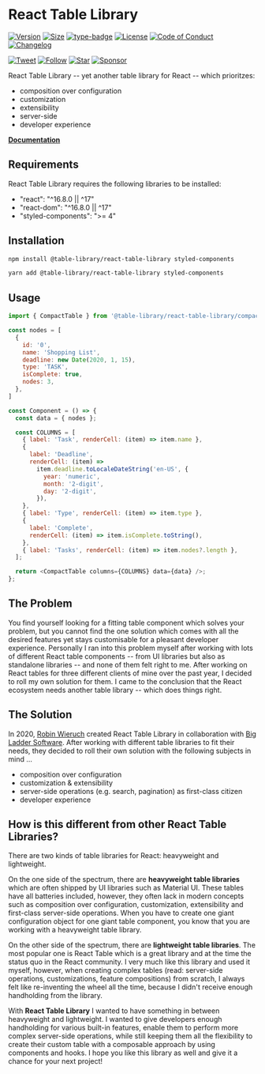 # React Table Library

[![Version][version-badge]][package]
[![Size][size-badge]][size]
[![type-badge]][package]
[![License][license-badge]][license]
[![Code of Conduct][coc-badge]][coc]
[![Changelog][changelog-badge]][changelog]

[![Tweet][twitter-badge]][twitter]
[![Follow][twitter-follow-badge]][twitter-follow]
[![Star][github-star-badge]][github-star]
[![Sponsor][github-sponsor-badge]][github-sponsor]

React Table Library -- yet another table library for React -- which prioritzes:

- composition over configuration
- customization
- extensibility
- server-side
- developer experience

**[Documentation](https://react-table-library.com/)**

## Requirements

React Table Library requires the following libraries to be installed:

- "react": "^16.8.0 || ^17"
- "react-dom": "^16.8.0 || ^17"
- "styled-components": ">= 4"

## Installation

```sh
npm install @table-library/react-table-library styled-components
```

```sh
yarn add @table-library/react-table-library styled-components
```

## Usage

```javascript
import { CompactTable } from '@table-library/react-table-library/compact';

const nodes = [
  {
    id: '0',
    name: 'Shopping List',
    deadline: new Date(2020, 1, 15),
    type: 'TASK',
    isComplete: true,
    nodes: 3,
  },
]

const Component = () => {
  const data = { nodes };

  const COLUMNS = [
    { label: 'Task', renderCell: (item) => item.name },
    {
      label: 'Deadline',
      renderCell: (item) =>
        item.deadline.toLocaleDateString('en-US', {
          year: 'numeric',
          month: '2-digit',
          day: '2-digit',
        }),
    },
    { label: 'Type', renderCell: (item) => item.type },
    {
      label: 'Complete',
      renderCell: (item) => item.isComplete.toString(),
    },
    { label: 'Tasks', renderCell: (item) => item.nodes?.length },
  ];

  return <CompactTable columns={COLUMNS} data={data} />;
};
```

## The Problem

You find yourself looking for a fitting table component which solves your problem, but you cannot find the one solution which comes with all the desired features yet stays customisable for a pleasant developer experience. Personally I ran into this problem myself after working with lots of different React table components -- from UI libraries but also as standalone libraries -- and none of them felt right to me. After working on React tables for three different clients of mine over the past year, I decided to roll my own solution for them. I came to the conclusion that the React ecosystem needs another table library -- which does things right.

## The Solution

In 2020, [Robin Wieruch](https://www.robinwieruch.de) created React Table Library in collaboration with [Big Ladder Software](https://bigladdersoftware.com/). After working with different table libraries to fit their needs, they decided to roll their own solution with the following subjects in mind ...

- composition over configuration
- customization & extensibility
- server-side operations (e.g. search, pagination) as first-class citizen
- developer experience

[version-badge]: https://img.shields.io/npm/v/@table-library/react-table-library
[package]: https://www.npmjs.com/package/@table-library/react-table-library
[type-badge]: https://img.shields.io/npm/types/@table-library/react-table-library
[license-badge]: https://img.shields.io/npm/l/@table-library/react-table-library.svg
[license]: https://github.com/table-library/react-table-library/blob/master/LICENSE
[github-star-badge]: https://img.shields.io/github/stars/table-library/react-table-library?style=social
[github-star]: https://github.com/table-library/react-table-library/
[coc-badge]: https://img.shields.io/badge/code%20of-conduct-ff69b4.svg
[coc]: https://github.com/table-library/react-table-library/blob/master/CODE_OF_CONDUCT.md
[changelog-badge]: https://img.shields.io/badge/Change-Log-blue
[changelog]: https://github.com/table-library/react-table-library/blob/master/CHANGELOG.md
[twitter]: https://twitter.com/intent/tweet?text=Check%20out%20react-table-library%20by%20%40rwieruch%20https%3A%2F%2Fgithub.com%2Ftable-library%2Freact-table-library%20%F0%9F%91%8D
[twitter-badge]: https://img.shields.io/twitter/url/https/github.com/table-library/react-table-library.svg?style=social
[twitter-follow]: https://twitter.com/rwieruch
[twitter-follow-badge]: https://img.shields.io/twitter/follow/rwieruch?style=social
[size-badge]: https://badgen.net/bundlephobia/minzip/@table-library/react-table-library@latest
[size]: https://bundlephobia.com/package/@table-library/react-table-library
[github-sponsor-badge]: https://img.shields.io/static/v1?label=Sponsor&message=%E2%9D%A4&logo=GitHub&link=https://github.com/sponsors/rwieruch
[github-sponsor]: https://github.com/sponsors/rwieruch

## How is this different from other React Table Libraries?

There are two kinds of table libraries for React: heavyweight and lightweight.

On the one side of the spectrum, there are **heavyweight table libraries** which are often shipped by UI libraries such as Material UI. These tables have all batteries included, however, they often lack in modern concepts such as composition over configuration, customization, extensibility and first-class server-side operations. When you have to create one giant configuration object for one giant table component, you know that you are working with a heavyweight table library.

On the other side of the spectrum, there are **lightweight table libraries**. The most popular one is React Table which is a great library and at the time the status quo in the React community. I very much like this library and used it myself, however, when creating complex tables (read: server-side operations, customizations, feature compositions) from scratch, I always felt like re-inventing the wheel all the time, because I didn't receive enough handholding from the library.

With **React Table Library** I wanted to have something in between heavyweight and lightweight. I wanted to give developers enough handholding for various built-in features, enable them to perform more complex server-side operations, while still keeping them all the flexibility to create their custom table with a composable approach by using components and hooks. I hope you like this library as well and give it a chance for your next project!
